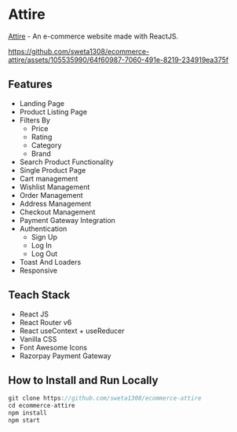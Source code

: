 # Attire

[Attire](https://attire-store.netlify.app/) - An e-commerce website made with ReactJS.


https://github.com/sweta1308/ecommerce-attire/assets/105535990/64f60987-7060-491e-8219-234919ea375f


## Features
* Landing Page
* Product Listing Page
* Filters By 
    * Price
    * Rating
    * Category
    * Brand
* Search Product Functionality
* Single Product Page
* Cart management
* Wishlist Management
* Order Management
* Address Management
* Checkout Management 
* Payment Gateway Integration
* Authentication
    * Sign Up
    * Log In
    * Log Out
* Toast And Loaders
* Responsive

## Teach Stack
* React JS
* React Router v6
* React useContext + useReducer
* Vanilla CSS
* Font Awesome Icons
* Razorpay Payment Gateway

## How to Install and Run Locally
```JavaScript
git clone https://github.com/sweta1308/ecommerce-attire
cd ecommerce-attire
npm install
npm start
```
